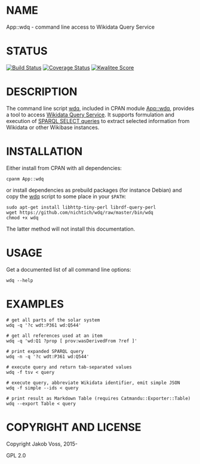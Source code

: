 # NAME

App::wdq - command line access to Wikidata Query Service

# STATUS

[![Build Status](https://travis-ci.org/nichtich/wdq.png)](https://travis-ci.org/nichtich/wdq)
[![Coverage Status](https://coveralls.io/repos/nichtich/App-wdq/badge.png)](https://coveralls.io/r/nichtich/App-wdq)
[![Kwalitee Score](http://cpants.cpanauthors.org/dist/App-wdq.png)](http://cpants.cpanauthors.org/dist/App-wdq)

# DESCRIPTION

The command line script [wdq](https://metacpan.org/pod/wdq), included in CPAN module [App::wdq](https://metacpan.org/pod/App::wdq), provides a
tool to access [Wikidata Query Service](https://query.wikidata.org/). It
supports formulation and execution of [SPARQL SELECT
queries](http://www.w3.org/TR/sparql11-query/#select) to extract selected
information from Wikidata or other Wikibase instances. 

# INSTALLATION

Either install from CPAN with all dependencies:

    cpanm App::wdq

or install dependencies as prebuild packages (for instance Debian) and copy
the [wdq](https://metacpan.org/pod/wdq) script to some place in your `$PATH`:

    sudo apt-get install libhttp-tiny-perl librdf-query-perl
    wget https://github.com/nichtich/wdq/raw/master/bin/wdq
    chmod +x wdq

The latter method will not install this documentation. 

# USAGE

Get a documented list of all command line options:

    wdq --help
    

# EXAMPLES

    # get all parts of the solar system
    wdq -q '?c wdt:P361 wd:Q544'

    # get all references used at an item
    wdq -q 'wd:Q1 ?prop [ prov:wasDerivedFrom ?ref ]'

    # print expanded SPARQL query 
    wdq -n -q '?c wdt:P361 wd:Q544'
    
    # execute query and return tab-separated values
    wdq -f tsv < query

    # execute query, abbreviate Wikidata identifier, emit simple JSON
    wdq -f simple --ids < query

    # print result as Markdown Table (requires Catmandu::Exporter::Table)
    wdq --export Table < query

# COPYRIGHT AND LICENSE

Copyright Jakob Voss, 2015-

GPL 2.0
